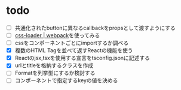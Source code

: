 # todo

- [ ] 共通化されたbuttonに異なるcallbackをpropsとして渡すようにする
- [ ] [css-loader | webpack](https://v4.webpack.js.org/loaders/css-loader/)を使ってみる
- [ ] cssをコンポーネントごとにimportするか調べる
- [x] 複数のHTML Tagを並べて返すReactの機能を使う
- [x] Reactのjsx,tsxを使用する宣言をtsconfig.jsonに記述する
- [x] urlとtitleを格納するクラスを作成
- [ ] Formatを列挙型にするか検討する
- [ ] コンポーネントで指定するkeyの値を決める